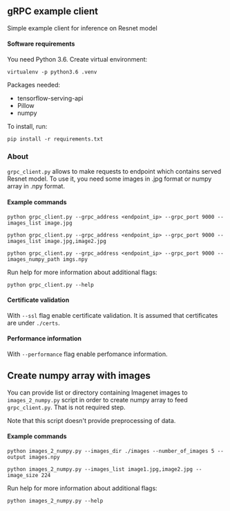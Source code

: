 ## gRPC example client

Simple example client for inference on Resnet model 

#### Software requirements
You need Python 3.6. Create virtual environment:
```
virtualenv -p python3.6 .venv
```
Packages needed:
* tensorflow-serving-api
* Pillow
* numpy

To install, run:

```
pip install -r requirements.txt
```

### About

`grpc_client.py` allows to make requests to endpoint which contains served Resnet model. To use it, 
you need some images in .jpg format or numpy array in .npy format.

#### Example commands
```
python grpc_client.py --grpc_address <endpoint_ip> --grpc_port 9000 --images_list image.jpg 
```
```
python grpc_client.py --grpc_address <endpoint_ip> --grpc_port 9000 --images_list image.jpg,image2.jpg
```
```
python grpc_client.py --grpc_address <endpoint_ip> --grpc_port 9000 --images_numpy_path imgs.npy
```

Run help for more information about additional flags:
```
python grpc_client.py --help
```

#### Certificate validation
With `--ssl` flag enable certificate validation. It is assumed that certificates are under `./certs`.

#### Performance information
With `--performance` flag enable perfomance information.

##
## Create numpy array with images
You can provide list or directory containing Imagenet images to `images_2_numpy.py` script in order 
to create numpy array to feed `grpc_client.py`. That is not required step.

Note that this script doesn't provide preprocessing of data.

#### Example commands
```
python images_2_numpy.py --images_dir ./images --number_of_images 5 --output images.npy
```
```
python images_2_numpy.py --images_list image1.jpg,image2.jpg --image_size 224
```
Run help for more information about additional flags:
```
python images_2_numpy.py --help
```
